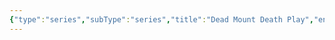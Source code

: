 ```yaml
---
{"type":"series","subType":"series","title":"Dead Mount Death Play","englishTitle":"Dead Mount Death Play","year":2023,"dataSource":"MALAPI","url":"https://myanimelist.net/anime/53613/Dead_Mount_Death_Play","id":53613,"genres":["Action","Fantasy","Supernatural"],"studios":["Geek Toys"],"episodes":12,"duration":"23 min per ep","onlineRating":7.64,"actors":null,"image":"https://cdn.myanimelist.net/images/anime/1930/133758.jpg","released":true,"streamingServices":["Crunchyroll","Bahamut Anime Crazy"],"airing":true,"airedFrom":"11/04/2023","airedTo":"01/01/1970","watched":false,"lastWatched":"","personalRating":0,"tags":["mediaDB/tv/series"],"dg-publish":true,"permalink":"/media-db/series/dead-mount-death-play-2023/","dgPassFrontmatter":true,"noteIcon":"1","created":"2023-11-14T21:08:36.118+05:30","updated":"2023-12-10T09:41:30.854+05:30"}
---
```


